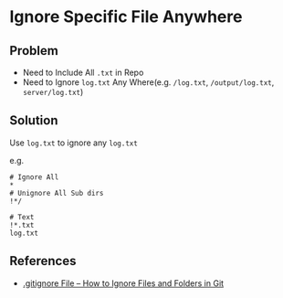 # Ignore Specific File Anywhere

## Problem
* Need to Include All `.txt` in Repo
* Need to Ignore `log.txt` Any Where(e.g. `/log.txt`, `/output/log.txt`, `server/log.txt`)

## Solution
Use `log.txt` to ignore any `log.txt`

e.g.

```
# Ignore All
*
# Unignore All Sub dirs
!*/

# Text
!*.txt
log.txt
```

## References
* [.gitignore File – How to Ignore Files and Folders in Git](https://www.freecodecamp.org/news/gitignore-file-how-to-ignore-files-and-folders-in-git/)
